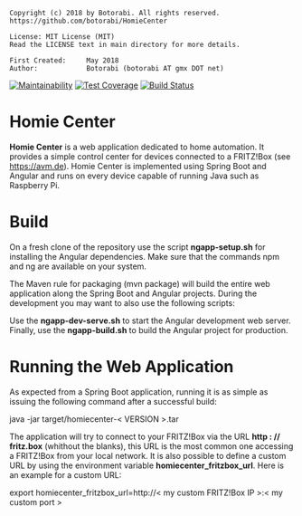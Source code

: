     Copyright (c) 2018 by Botorabi. All rights reserved.
    https://github.com/botorabi/HomieCenter

    License: MIT License (MIT)
    Read the LICENSE text in main directory for more details.

    First Created:     May 2018
    Author:            Botorabi (botorabi AT gmx DOT net)

[![Maintainability](https://api.codeclimate.com/v1/badges/3e56cc0c08d3b552019c/maintainability)](https://codeclimate.com/github/botorabi/HomieCenter/maintainability)
[![Test Coverage](https://api.codeclimate.com/v1/badges/3e56cc0c08d3b552019c/test_coverage)](https://codeclimate.com/github/botorabi/HomieCenter/test_coverage)
[![Build Status](https://travis-ci.org/botorabi/HomieCenter.svg?branch=master)](https://travis-ci.org/botorabi/HomieCenter)

# Homie Center

**Homie Center** is a web application dedicated to home automation. It provides a simple control center for devices connected to a FRITZ!Box (see https://avm.de).
Homie Center is implemented using Spring Boot and Angular and runs on every device capable of running Java such as Raspberry Pi.


# Build

On a fresh clone of the repository use the script **ngapp-setup.sh** for installing the Angular dependencies. Make sure that the commands npm and ng are available on your system.

The Maven rule for packaging (mvn package) will build the entire web application along the Spring Boot and Angular projects. During the development you may want to 
also use the following scripts:

Use the **ngapp-dev-serve.sh** to start the Angular development web server. Finally, use the **ngapp-build.sh** to build the Angular project for production.


# Running the Web Application

As expected from a Spring Boot application, running it is as simple as issuing the following command after a successful build:

  java -jar target/homiecenter-< VERSION >.tar


The application will try to connect to your FRITZ!Box via the URL **http : // fritz.box** (whithout the blanks), this URL is the most common one accessing a FRITZ!Box from your local network.
It is also possible to define a custom URL by using the environment variable **homiecenter_fritzbox_url**. Here is an example for a custom URL:

  export  homiecenter_fritzbox_url=http://< my custom FRITZ!Box IP >:< my custom port >


